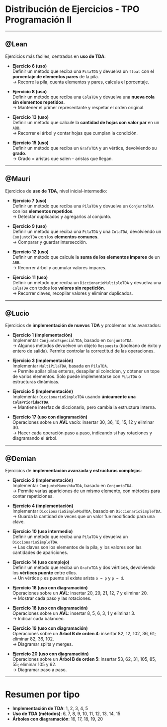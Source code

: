 # Distribución de Ejercicios - TPO Programación II

---

## @Lean
Ejercicios más fáciles, centrados en **uso de TDA**:

- **Ejercicio 6 (uso)**  
  Definir un método que reciba una `PilaTDA` y devuelva un `float` con el **porcentaje de elementos pares** de la pila.  
  → Recorre la pila, cuenta elementos y pares, calcula el porcentaje.

- **Ejercicio 8 (uso)**  
  Definir un método que reciba una `ColaTDA` y devuelva una **nueva cola sin elementos repetidos**.  
  → Mantener el primer representante y respetar el orden original.

- **Ejercicio 13 (uso)**  
  Definir un método que calcule la **cantidad de hojas con valor par** en un `ABB`.  
  → Recorrer el árbol y contar hojas que cumplan la condición.

- **Ejercicio 15 (uso)**  
  Definir un método que reciba un `GrafoTDA` y un vértice, devolviendo su **grado**.  
  → Grado = aristas que salen – aristas que llegan.

---

## @Mauri
Ejercicios de **uso de TDA**, nivel inicial-intermedio:

- **Ejercicio 7 (uso)**  
  Definir un método que reciba una `PilaTDA` y devuelva un `ConjuntoTDA` con los **elementos repetidos**.  
  → Detectar duplicados y agregarlos al conjunto.

- **Ejercicio 9 (uso)**  
  Definir un método que reciba una `PilaTDA` y una `ColaTDA`, devolviendo un `ConjuntoTDA` con los **elementos comunes**.  
  → Comparar y guardar intersección.

- **Ejercicio 12 (uso)**  
  Definir un método que calcule la **suma de los elementos impares** de un `ABB`.  
  → Recorrer árbol y acumular valores impares.

- **Ejercicio 11 (uso)**  
  Definir un método que reciba un `DiccionarioMultipleTDA` y devuelva una `ColaTDA` con todos los **valores sin repetición**.  
  → Recorrer claves, recopilar valores y eliminar duplicados.

---

## @Lucio
Ejercicios de **implementación de nuevos TDA** y problemas más avanzados:

- **Ejercicio 1 (implementación)**  
  Implementar `ConjuntoEspecialTDA`, basado en `ConjuntoTDA`.  
  → Algunos métodos devuelven un objeto `Respuesta` (booleano de éxito y entero de salida). Permite controlar la correctitud de las operaciones.

- **Ejercicio 3 (implementación)**  
  Implementar `MultiPilaTDA`, basada en `PilaTDA`.  
  → Permite apilar pilas enteras, desapilar si coinciden, y obtener un tope de varios elementos. Solo puede implementarse con `PilaTDA` o estructuras dinámicas.

- **Ejercicio 5 (implementación)**  
  Implementar `DiccionarioSimpleTDA` usando **únicamente una `ColaPrioridadTDA`**.  
  → Mantiene interfaz de diccionario, pero cambia la estructura interna.

- **Ejercicio 17 (uso con diagramación)**  
  Operaciones sobre un **AVL** vacío: insertar 30, 36, 10, 15, 12 y eliminar 30.  
  → Hacer cada operación paso a paso, indicando si hay rotaciones y diagramando el árbol.

---

## @Demian
Ejercicios de **implementación avanzada y estructuras complejas**:

- **Ejercicio 2 (implementación)**  
  Implementar `ConjuntoMamushkaTDA`, basado en `ConjuntoTDA`.  
  → Permite varias apariciones de un mismo elemento, con métodos para contar repeticiones.

- **Ejercicio 4 (implementación)**  
  Implementar `DiccionarioSimpleModTDA`, basado en `DiccionarioSimpleTDA`.  
  → Guarda la cantidad de veces que un valor fue modificado para una clave.

- **Ejercicio 10 (uso intermedio)**  
  Definir un método que reciba una `PilaTDA` y devuelva un `DiccionarioSimpleTDA`.  
  → Las claves son los elementos de la pila, y los valores son las cantidades de apariciones.

- **Ejercicio 14 (uso complejo)**  
  Definir un método que reciba un `GrafoTDA` y dos vértices, devolviendo los **vértices puente** entre ellos.  
  → Un vértice `p` es puente si existe arista `o → p` y `p → d`.

- **Ejercicio 16 (uso con diagramación)**  
  Operaciones sobre un **AVL**: insertar 20, 29, 21, 12, 7 y eliminar 20.  
  → Mostrar cada paso y las rotaciones.

- **Ejercicio 18 (uso con diagramación)**  
  Operaciones sobre un **AVL**: insertar 8, 5, 6, 3, 1 y eliminar 3.  
  → Indicar cada balanceo.

- **Ejercicio 19 (uso con diagramación)**  
  Operaciones sobre un **Árbol B de orden 4**: insertar 82, 12, 102, 36, 61; eliminar 82, 36, 102.  
  → Diagramar splits y merges.

- **Ejercicio 20 (uso con diagramación)**  
  Operaciones sobre un **Árbol B de orden 5**: insertar 53, 62, 31, 105, 85, 55; eliminar 105 y 62.  
  → Diagramar paso a paso.

---

# Resumen por tipo

- **Implementación de TDA**: 1, 2, 3, 4, 5  
- **Uso de TDA (métodos)**: 6, 7, 8, 9, 10, 11, 12, 13, 14, 15  
- **Árboles con diagramación**: 16, 17, 18, 19, 20
